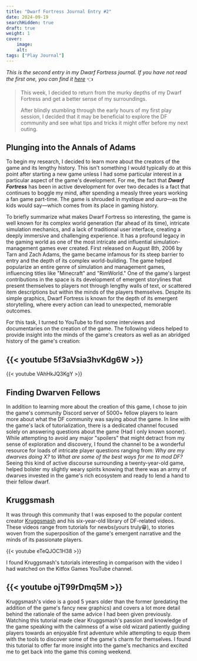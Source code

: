 ```yaml
---
title: "Dwarf Fortress Journal Entry #2"
date: 2024-09-19
searchHidden: true
draft: true
weight: 1
cover:
    image:
    alt:
tags: ["Play Journal"]
---
```


_This is the second entry in my Dwarf Fortress journal. If you have not read the first one, you can find it [here](../df-journal-i/)_ 👈️

> This week, I decided to return from the murky depths of my Dwarf Fortress and get a better sense of my surroundings.
>
> After blindly stumbling through the early hours of my first play session, I decided that it may be beneficial to explore the DF community and see what tips and tricks it might offer before my next outing.

## Plunging into the Annals of Adams

To begin my research, I decided to learn more about the creators of the game and its lengthy history. This isn't something I would typically do at this point after starting a new game unless I had some particular interest in a particular aspect of the game's development. For me, the fact that **_Dwarf Fortress_** has been in active development for over two decades is a fact that continues to boggle my mind, after spending a measly three years working a fan game part-time. The game is shrouded in mystique and _aura_—as the kids would say—which comes from its place in gaming history.

To briefly summarize what makes Dwarf Fortress so interesting, the game is well known for its complex world generation (far ahead of its time), intricate simulation mechanics, and a lack of traditional user interface, creating a deeply immersive and challenging experience. It has a profound legacy in the gaming world as one of the most intricate and influential simulation-management games ever created. First released on August 8th, 2006 by Tarn and Zach Adams, the game became infamous for its steep barrier to entry and the depth of its complex world-building. The game helped popularize an entire genre of simulation and management games, influencing titles like "Minecraft" and "RimWorld." One of the game's largest contributions in the space is its development of emergent storylines that present themselves to players not through lengthy walls of text, or scattered item descriptions but within the minds of the players themselves. Despite its simple graphics, Dwarf Fortress is known for the depth of its emergent storytelling, where every action can lead to unexpected, memorable outcomes.

For this task, I turned to YouTube to find some interviews and documentaries on the creation of the game. The following videos helped to provide insight into the minds of the game's creators as well as an abridged history of the game's creation:

## {{< youtube 5f3aVsia3hvKdg6W >}}

{{< youtube VAhHkJQ3KgY >}}

## Finding Dwarven Fellows

In addition to learning more about the creation of this game, I chose to join the game's community Discord server of 5000+ fellow players to learn more about what the DF community was saying about the game. In line with the game's lack of tutorialization, there is a dedicated channel focused solely on answering questions about the game (Had I only known sooner). While attempting to avoid any major "spoilers" that might detract from my sense of exploration and discovery, I found the channel to be a wonderful resource for loads of intricate player questions ranging from: _Why are my dwarves doing X?_ to _What are some of the best ways for me to mod DF?_ Seeing this kind of active discourse surrounding a twenty-year-old game, helped bolster my slightly weary spirits knowing that there was an army of dwarves invested in the game's rich ecosystem and ready to lend a hand to their fellow dwarf.

## Kruggsmash

It was through this community that I was exposed to the popular content creator [Kruggsmash](https://www.youtube.com/@kruggsmash) and his six-year-old library of DF-related videos. These videos range from tutorials for newbs(yours truly️😁), to stories woven from the superposition of the game's emergent narrative and the minds of its passionate players.

{{< youtube eTeQJOC1H38 >}}

I found Kruggsmash's tutorials interesting in comparison with the video I had watched on the Kitfox Games YouTube channel.

## {{< youtube ojT99rDmq5M >}}

Kruggsmash's video is a good 5 years older than the former (predating the addition of the game's fancy new graphics) and covers a lot more detail behind the rationale of the same advice I had been given previously. Watching this tutorial made clear Kruggsmash's passion and knowledge of the game speaking with the calmness of a wise old wizard patiently guiding players towards an enjoyable first adventure while attempting to equip them with the tools to discover some of the game's charm for themselves. I found this tutorial to offer far more insight into the game's mechanics and excited me to get back into the game this coming weekend.
